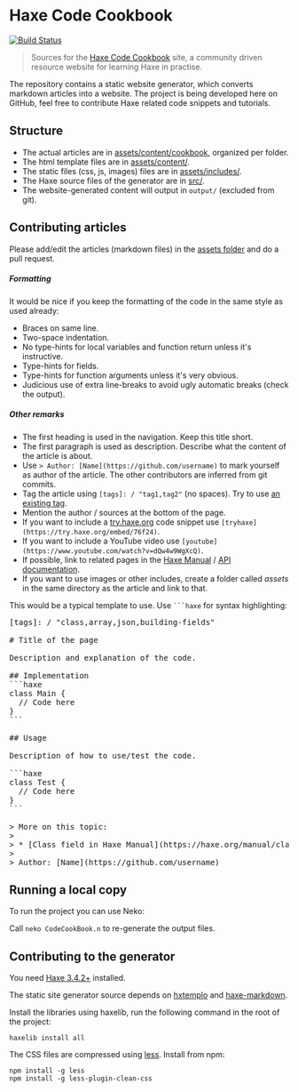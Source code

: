 # Haxe Code Cookbook

[![Build Status](https://travis-ci.org/HaxeFoundation/code-cookbook.svg?branch=master)](https://travis-ci.org/HaxeFoundation/code-cookbook)

> Sources for the [Haxe Code Cookbook](http://code.haxe.org) site, a community driven resource website for learning Haxe in practise.

The repository contains a static website generator, which converts markdown articles into a website. The project is being developed here on GitHub, feel free to contribute Haxe related code snippets and tutorials.

## Structure

 * The actual articles are in [assets/content/cookbook](assets/content/cookbook), organized per folder.
 * The html template files are in [assets/content/](assets/content).
 * The static files (css, js, images) files are in [assets/includes/](assets/includes).
 * The Haxe source files of the generator are in [src/](src).
 * The website-generated content will output in `output/` (excluded from git).

## Contributing articles

Please add/edit the articles (markdown files) in the [assets folder](assets/content/cookbook) and do a pull request.

##### Formatting 

It would be nice if you keep the formatting of the code in the same style as used already:

 * Braces on same line.
 * Two-space indentation.
 * No type-hints for local variables and function return unless it's instructive.
 * Type-hints for fields.
 * Type-hints for function arguments unless it's very obvious.
 * Judicious use of extra line-breaks to avoid ugly automatic breaks (check the output).
 
##### Other remarks
 
 * The first heading is used in the navigation. Keep this title short.
 * The first paragraph is used as description. Describe what the content of the article is about.
 * Use `> Author: [Name](https://github.com/username)` to mark yourself as author of the article. The other contributors are inferred from git commits.
 * Tag the article using `[tags]: / "tag1,tag2"` (no spaces). Try to use [an existing tag](http://code.haxe.org/).
 * Mention the author / sources at the bottom of the page.
 * If you want to include a [try.haxe.org](https://try.haxe.org) code snippet use `[tryhaxe](https://try.haxe.org/embed/76f24)`.
 * If you want to include a YouTube video use `[youtube](https://www.youtube.com/watch?v=dQw4w9WgXcQ)`.
 * If possible, link to related pages in the [Haxe Manual](https://haxe.org/manual) / [API documentation](https://api.haxe.org).
 * If you want to use images or other includes, create a folder called _assets_ in the same directory as the article and link to that.

This would be a typical template to use. Use <code>```haxe</code> for syntax highlighting:
 
<pre>
&lbrack;tags&rbrack;: / "class,array,json,building-fields"

# Title of the page

Description and explanation of the code.

## Implementation
&grave;&grave;&grave;haxe
class Main {
  // Code here
}
&grave;&grave;&grave;

## Usage

Description of how to use/test the code.

&grave;&grave;&grave;haxe
class Test {
  // Code here
}
&grave;&grave;&grave;

&gt; More on this topic: 
&gt; 
&gt; * &lbrack;Class field in Haxe Manual&rbrack;(https://haxe.org/manual/class-field.html)
&gt; 
&gt; Author: &lbrack;Name&rbrack;(https://github.com/username)
</pre>

## Running a local copy

To run the project you can use Neko:

Call `neko CodeCookBook.n` to re-generate the output files.

## Contributing to the generator

You need [Haxe 3.4.2+](https://haxe.org/download/list/) installed.

The static site generator source depends on [hxtemplo](https://lib.haxe.org/p/hxtemplo) and [haxe-markdown](https://lib.haxe.org/p/markdown).

Install the libraries using haxelib, run the following command in the root of the project:
```
haxelib install all
```
The CSS files are compressed using [less](http://lesscss.org/#using-less). 
Install from npm:
```
npm install -g less
npm install -g less-plugin-clean-css
```
